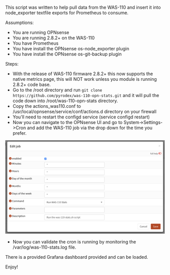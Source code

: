 This script was written to help pull data from the WAS-110 and insert it into node_exporter textfile exports for Prometheus to consume.

Assumptions:

* You are running OPNsense
* You are running 2.8.2+ on the WAS-110
* You have Prometheus
* You have install the OPNsense os-node_exporter plugin
* You have install the OPNsense os-git-backup plugin

Steps:

* With the release of WAS-110 firmware 2.8.2+ this now supports the native metrics page, this will NOT work unless you module is running 2.8.2+ code base.
* Go to the /root directory and run ```git clone https://github.com/pyrodex/was-110-opn-stats.git``` and it will pull the code down into /root/was-110-opn-stats directory.
* Copy the actions_was110.conf to /usr/local/opnsense/service/conf/actions.d directory on your firewall 
* You'll need to restart the configd service (service configd restart)
* Now you can navigate to the OPNsense UI and go to System->Settings->Cron and add the WAS-110 job via the drop down for the time you prefer.

![alt text](https://github.com/pyrodex/was-110-opn-stats/blob/main/opnsense-cron.png?raw=true)

* Now you can validate the cron is running by monitoring the /var/log/was-110-stats.log file.

There is a provided Grafana dashboard provided and can be loaded.

Enjoy!
